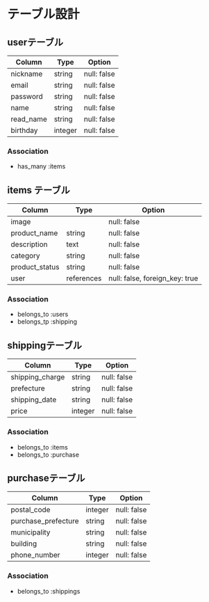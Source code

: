 # テーブル設計

## userテーブル 

| Column    | Type    | Option      |
| ----------| ------- | ----------- | 
| nickname  | string  | null: false |
| email     | string  | null: false |
| password  | string  | null: false |
| name      | string  | null: false |
| read_name | string  | null: false |
| birthday  | integer | null: false |

### Association

- has_many :items

 ## items テーブル

 | Column         | Type       |     Option                           |
 | -------------- | ---------- | ------------------------------ |
 | image          |            | null: false                    |
 | product_name   | string     | null: false                    |
 | description    | text       | null: false                   |
 | category       | string     | null: false                    | 
 | product_status | string     | null: false                    | 
 | user           | references | null: false, foreign_key: true |
 
### Association

- belongs_to :users
- belongs_tp :shipping

## shippingテーブル

| Column          | Type    | Option      |
| --------------- | --------| ----------- |
| shipping_charge | string  | null: false |
| prefecture      | string  | null: false |
| shipping_date   | string  | null: false |
| price           | integer | null: false |

### Association
- belongs_to :items
- belongs_to :purchase

## purchaseテーブル

| Column              | Type    | Option      | 
| ------------------- | ------- | ----------  |
| postal_code         | integer | null: false |
| purchase_prefecture | string  | null: false |
| municipality        | string  | null: false |
| building            | string  | null: false |
| phone_number        | integer | null: false |

### Association

- belongs_to :shippings